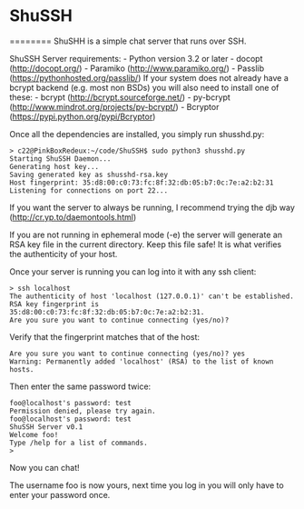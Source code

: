 # ShuSSH
========
ShuSHH is a simple chat server that runs over SSH.

ShuSSH Server requirements:
    - Python version 3.2 or later
    - docopt (http://docopt.org/)
    - Paramiko (http://www.paramiko.org/)
    - Passlib (https://pythonhosted.org/passlib/)
        If your system does not already have a bcrypt backend (e.g. most non BSDs)
        you will also need to install one of these:
        - bcrypt (http://bcrypt.sourceforge.net/)
        - py-bcrypt (http://www.mindrot.org/projects/py-bcrypt/)
        - Bcryptor (https://pypi.python.org/pypi/Bcryptor)

Once all the dependencies are installed, you simply run shusshd.py:

    > c22@PinkBoxRedeux:~/code/ShuSSH$ sudo python3 shusshd.py 
    Starting ShuSSH Daemon...
    Generating host key...
    Saving generated key as shusshd-rsa.key
    Host fingerprint: 35:d8:00:c0:73:fc:8f:32:db:05:b7:0c:7e:a2:b2:31
    Listening for connections on port 22...

If you want the server to always be running, I recommend trying the djb way (http://cr.yp.to/daemontools.html)

If you are not running in ephemeral mode (-e) the server will generate an RSA key file in the current directory. Keep this file safe! It is what verifies the authenticity of your host.

Once your server is running you can log into it with any ssh client:

    > ssh localhost
    The authenticity of host 'localhost (127.0.0.1)' can't be established.
    RSA key fingerprint is 35:d8:00:c0:73:fc:8f:32:db:05:b7:0c:7e:a2:b2:31.
    Are you sure you want to continue connecting (yes/no)?

Verify that the fingerprint matches that of the host:

    Are you sure you want to continue connecting (yes/no)? yes
    Warning: Permanently added 'localhost' (RSA) to the list of known hosts.

Then enter the same password twice:

    foo@localhost's password: test
    Permission denied, please try again.
    foo@localhost's password: test
    ShuSSH Server v0.1
    Welcome foo!
    Type /help for a list of commands.
    > 

Now you can chat!

The username foo is now yours, next time you log in you will only have to enter your password once.


